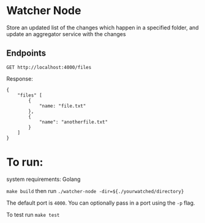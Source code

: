 # Watcher Node

Store an updated list of the changes which happen in a specified folder, and update an aggregator service with the changes

## Endpoints

`GET http://localhost:4000/files`

Response:
```
{
    "files" [
        {
            "name: "file.txt"
        },
        {
            "name": "anotherfile.txt"
        }
    ]
}
```

# To run:

system requirements: Golang

`make build` then run `./watcher-node -dir=${./yourwatched/directory}`

The default port is `4000`. You can optionally pass in a port using the `-p` flag. 

To test run `make test`
